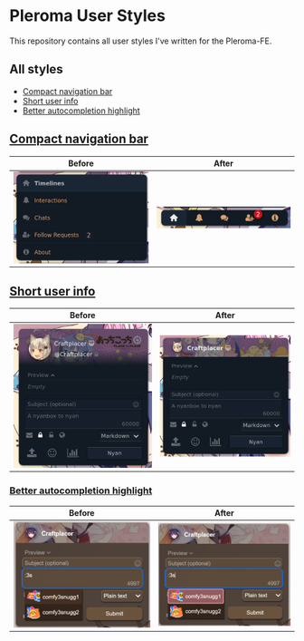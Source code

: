 # Pleroma User Styles

This repository contains all user styles I've written for the Pleroma-FE.

## All styles
- [Compact navigation bar](#compact-navigation-bar)
- [Short user info](#short-user-info)
- [Better autocompletion highlight](#better-autocompletion-highlight)

## [Compact navigation bar](https://craftplacer.github.io/pleroma-user-styles/compact-navigation-bar.user.css)

| Before | After |
| ------ | ----- |
| ![](images/compact-navigation-bar/before.png) | ![](images/compact-navigation-bar/after.png) |

## [Short user info](https://craftplacer.github.io/pleroma-user-styles/short-user-info.user.css)

| Before | After |
| ------ | ----- |
| ![](images/short-user-info/before.png) | ![](images/short-user-info/after.png) |

### [Better autocompletion highlight](https://craftplacer.github.io/pleroma-user-styles/better-autocompletion-highlight.user.css)

| Before | After |
| ------ | ----- |
| ![](images/better-autocompletion-highlight/before.png) | ![](images/better-autocompletion-highlight/after.png) |
